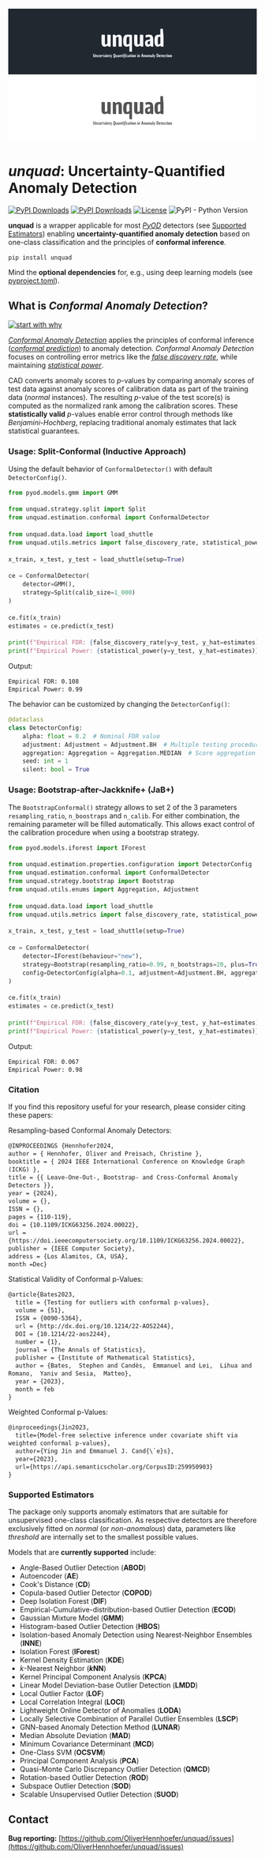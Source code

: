![Logo](./docs/img/banner_dark.png#gh-dark-mode-only)
![Logo](./docs/img/banner_light.png#gh-light-mode-only)

# *unquad*: Uncertainty-Quantified Anomaly Detection

[![PyPI Downloads](https://static.pepy.tech/badge/unquad)](https://pepy.tech/projects/unquad) [![PyPI Downloads](https://static.pepy.tech/badge/unquad/month)](https://pepy.tech/projects/unquad) [![License](https://img.shields.io/badge/License-BSD_3--Clause-blue.svg)](https://opensource.org/licenses/BSD-3-Clause) ![PyPI - Python Version](https://img.shields.io/pypi/pyversions/unquad)

**unquad** is a wrapper applicable for most [*PyOD*](https://pyod.readthedocs.io/en/latest/) detectors (see [Supported Estimators](#supported-estimators)) enabling
**uncertainty-quantified anomaly detection** based on one-class classification and the principles of **conformal inference**.

```sh
pip install unquad
```

Mind the **optional dependencies** for, e.g., using deep learning models (see [pyproject.toml](https://github.com/OliverHennhoefer/unquad/blob/main/pyproject.toml)).

## What is *Conformal Anomaly Detection*?

[![start with why](https://img.shields.io/badge/start%20with-why%3F-brightgreen.svg?style=flat)](https://www.diva-portal.org/smash/get/diva2:690997/FULLTEXT02.pdf)

[*Conformal Anomaly Detection*](https://www.diva-portal.org/smash/get/diva2:690997/FULLTEXT02.pdf) applies the principles of conformal inference ([*conformal prediction*](https://en.wikipedia.org/wiki/Conformal_prediction#:~:text=Conformal%20prediction%20(CP)%20is%20a,assuming%20exchangeability%20of%20the%20data.)) to anomaly detection.
*Conformal Anomaly Detection* focuses on controlling error metrics like the [*false discovery rate*](https://en.wikipedia.org/wiki/False_discovery_rate), while maintaining [*statistical power*](https://en.wikipedia.org/wiki/Power_of_a_test).

CAD converts anomaly scores to _p_-values by comparing anomaly scores of test data against anomaly scores of calibration data as part of the training data (*normal* instances).
The resulting _p_-value of the test score(s) is computed as the normalized rank among the calibration scores.
These **statistically valid** _p_-values enable error control through methods like *Benjamini-Hochberg*, replacing traditional anomaly estimates that lack statistical guarantees.

### Usage: Split-Conformal (Inductive Approach)

Using the default behavior of `ConformalDetector()` with default `DetectorConfig()`.


```python
from pyod.models.gmm import GMM

from unquad.strategy.split import Split
from unquad.estimation.conformal import ConformalDetector

from unquad.data.load import load_shuttle
from unquad.utils.metrics import false_discovery_rate, statistical_power

x_train, x_test, y_test = load_shuttle(setup=True)

ce = ConformalDetector(
    detector=GMM(),
    strategy=Split(calib_size=1_000)
)

ce.fit(x_train)
estimates = ce.predict(x_test)

print(f"Empirical FDR: {false_discovery_rate(y=y_test, y_hat=estimates)}")
print(f"Empirical Power: {statistical_power(y=y_test, y_hat=estimates)}")
```

Output:
```text
Empirical FDR: 0.108
Empirical Power: 0.99
```

The behavior can be customized by changing the `DetectorConfig()`:

```python
@dataclass
class DetectorConfig:
    alpha: float = 0.2  # Nominal FDR value
    adjustment: Adjustment = Adjustment.BH  # Multiple testing procedure
    aggregation: Aggregation = Aggregation.MEDIAN  # Score aggregation (if applicable)
    seed: int = 1
    silent: bool = True
```

### Usage: Bootstrap-after-Jackknife+ (JaB+)

The `BootstrapConformal()` strategy allows to set 2 of the 3 parameters `resampling_ratio`, `n_boostraps` and `n_calib`.
For either combination, the remaining parameter will be filled automatically. This allows exact control of the
calibration procedure when using a bootstrap strategy.

```python
from pyod.models.iforest import IForest

from unquad.estimation.properties.configuration import DetectorConfig
from unquad.estimation.conformal import ConformalDetector
from unquad.strategy.bootstrap import Bootstrap
from unquad.utils.enums import Aggregation, Adjustment

from unquad.data.load import load_shuttle
from unquad.utils.metrics import false_discovery_rate, statistical_power

x_train, x_test, y_test = load_shuttle(setup=True)

ce = ConformalDetector(
    detector=IForest(behaviour="new"),
    strategy=Bootstrap(resampling_ratio=0.99, n_bootstraps=20, plus=True),
    config=DetectorConfig(alpha=0.1, adjustment=Adjustment.BH, aggregation=Aggregation.MEAN),
)

ce.fit(x_train)
estimates = ce.predict(x_test)

print(f"Empirical FDR: {false_discovery_rate(y=y_test, y_hat=estimates)}")
print(f"Empirical Power: {statistical_power(y=y_test, y_hat=estimates)}")
```

Output:
```text
Empirical FDR: 0.067
Empirical Power: 0.98
```

### Citation

If you find this repository useful for your research, please consider citing these papers:

Resampling-based Conformal Anomaly Detectors:
```text
@INPROCEEDINGS {Hennhofer2024,
author = { Hennhofer, Oliver and Preisach, Christine },
booktitle = { 2024 IEEE International Conference on Knowledge Graph (ICKG) },
title = {{ Leave-One-Out-, Bootstrap- and Cross-Conformal Anomaly Detectors }},
year = {2024},
volume = {},
ISSN = {},
pages = {110-119},
doi = {10.1109/ICKG63256.2024.00022},
url = {https://doi.ieeecomputersociety.org/10.1109/ICKG63256.2024.00022},
publisher = {IEEE Computer Society},
address = {Los Alamitos, CA, USA},
month =Dec}
```

Statistical Validity of Conformal p-Values:
```text
@article{Bates2023,
  title = {Testing for outliers with conformal p-values},
  volume = {51},
  ISSN = {0090-5364},
  url = {http://dx.doi.org/10.1214/22-AOS2244},
  DOI = {10.1214/22-aos2244},
  number = {1},
  journal = {The Annals of Statistics},
  publisher = {Institute of Mathematical Statistics},
  author = {Bates,  Stephen and Candès,  Emmanuel and Lei,  Lihua and Romano,  Yaniv and Sesia,  Matteo},
  year = {2023},
  month = feb 
}
```
Weighted Conformal p-Values:
```text
@inproceedings{Jin2023,
  title={Model-free selective inference under covariate shift via weighted conformal p-values},
  author={Ying Jin and Emmanuel J. Cand{\`e}s},
  year={2023},
  url={https://api.semanticscholar.org/CorpusID:259950903}
}
```

### Supported Estimators

The package only supports anomaly estimators that are suitable for unsupervised one-class classification. As respective
detectors are therefore exclusively fitted on *normal* (or *non-anomalous*) data, parameters like *threshold* are internally
set to the smallest possible values.

Models that are **currently supported** include:

* Angle-Based Outlier Detection (**ABOD**)
* Autoencoder (**AE**)
* Cook's Distance (**CD**)
* Copula-based Outlier Detector (**COPOD**)
* Deep Isolation Forest (**DIF**)
* Empirical-Cumulative-distribution-based Outlier Detection (**ECOD**)
* Gaussian Mixture Model (**GMM**)
* Histogram-based Outlier Detection (**HBOS**)
* Isolation-based Anomaly Detection using Nearest-Neighbor Ensembles (**INNE**)
* Isolation Forest (**IForest**)
* Kernel Density Estimation (**KDE**)
* *k*-Nearest Neighbor (***k*NN**)
* Kernel Principal Component Analysis (**KPCA**)
* Linear Model Deviation-base Outlier Detection (**LMDD**)
* Local Outlier Factor (**LOF**)
* Local Correlation Integral (**LOCI**)
* Lightweight Online Detector of Anomalies (**LODA**)
* Locally Selective Combination of Parallel Outlier Ensembles (**LSCP**)
* GNN-based Anomaly Detection Method (**LUNAR**)
* Median Absolute Deviation (**MAD**)
* Minimum Covariance Determinant (**MCD**)
* One-Class SVM (**OCSVM**)
* Principal Component Analysis (**PCA**)
* Quasi-Monte Carlo Discrepancy Outlier Detection (**QMCD**)
* Rotation-based Outlier Detection (**ROD**)
* Subspace Outlier Detection (**SOD**)
* Scalable Unsupervised Outlier Detection (**SUOD**)

## Contact
**Bug reporting:** [https://github.com/OliverHennhoefer/unquad/issues](https://github.com/OliverHennhoefer/unquad/issues)

